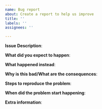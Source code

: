 ```yaml
---
name: Bug report
about: Create a report to help us improve
title: ''
labels: ''
assignees: ''

---
```

<!--

IMPORTANT

If your issue is an ingame exploit that allows players to gain an unfair advantage, or an issue which could affect server stability or security,
please file it at https://www.paradisestation.org/forum/179-exploit-reports/ so that it is safe from prying eyes

-->

<!-- Write **BELOW** the headers and **ABOVE** the comments else it may not be viewable -->
**Issue Description**:
<!---What is the problem?-->


**What did you expect to happen**: 
<!--Why do you think this is an issue?-->


**What happened instead**:
<!--How is what happened different from what you expected?-->


**Why is this bad/What are the consequences**:
<!--Why do you think this is an important issue?-->


**Steps to reproduce the problem**:
<!--The most important section. Review everything you did leading up to causing the issue.-->


**When did the problem start happening**:
<!--If your report is about something that used to work but no longer does, when was the last time you remember it working?-->


**Extra information**:
<!--Anything else you can tell us.-->

